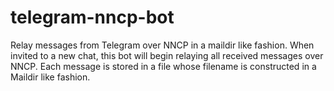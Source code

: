 telegram-nncp-bot
=================

Relay messages from Telegram over NNCP in a maildir like fashion. When invited to a new chat, this bot will begin relaying all received messages over NNCP. Each message is stored in a file whose filename is constructed in a Maildir like fashion.
